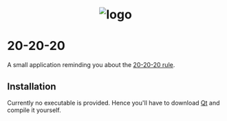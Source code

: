 <h1 align="center">
  <img src="main/resources/logo.ico" alt="logo" />
</h1>

# 20-20-20
A small application reminding you about the [20-20-20 rule](https://www.healthline.com/health/eye-health/20-20-20-rule).

## Installation
Currently no executable is provided. Hence you'll have to download [Qt](https://www.qt.io/) and compile it yourself.
